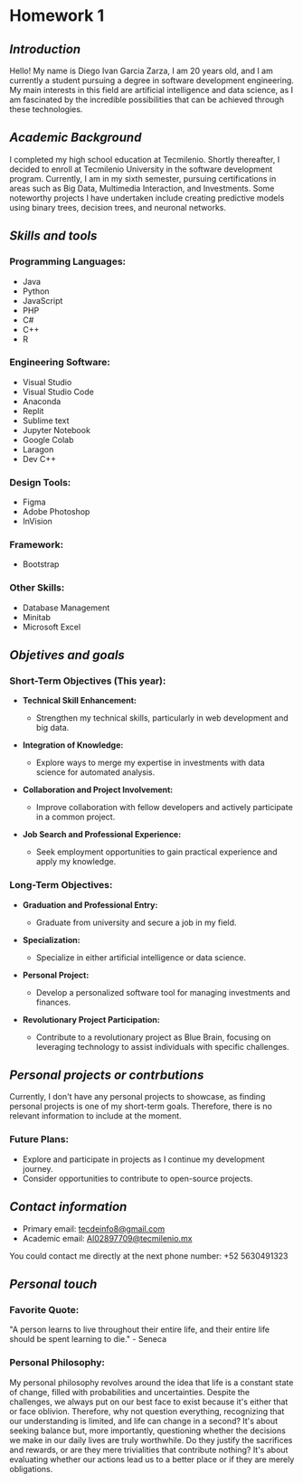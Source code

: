 # Homework 1
## *Introduction*
Hello! My name is Diego Ivan Garcia Zarza, I am 20 years old, and I am currently a student pursuing a degree in software development engineering. My main interests in this field are artificial intelligence and data science, as I am fascinated by the incredible possibilities that can be achieved through these technologies.

## *Academic Background*
I completed my high school education at Tecmilenio. Shortly thereafter, I decided to enroll at Tecmilenio University in the software development program. Currently, I am in my sixth semester, pursuing certifications in areas such as Big Data, Multimedia Interaction, and Investments. Some noteworthy projects I have undertaken include creating predictive models using binary trees, decision trees, and neuronal networks.

## *Skills and tools*

### Programming Languages:
- Java
- Python
- JavaScript
- PHP
- C#
- C++
- R

### Engineering Software:
- Visual Studio
- Visual Studio Code
- Anaconda
- Replit
- Sublime text
- Jupyter Notebook
- Google Colab
- Laragon
- Dev C++

### Design Tools:
- Figma
- Adobe Photoshop
- InVision

### Framework:
- Bootstrap

### Other Skills:
- Database Management
- Minitab
- Microsoft Excel

## *Objetives and goals*
### Short-Term Objectives (This year):

- **Technical Skill Enhancement:**
  - Strengthen my technical skills, particularly in web development and big data.

- **Integration of Knowledge:**
  - Explore ways to merge my expertise in investments with data science for automated analysis.

- **Collaboration and Project Involvement:**
  - Improve collaboration with fellow developers and actively participate in a common project.

- **Job Search and Professional Experience:**
  - Seek employment opportunities to gain practical experience and apply my knowledge.

### Long-Term Objectives:

- **Graduation and Professional Entry:**
  - Graduate from university and secure a job in my field.

- **Specialization:**
  - Specialize in either artificial intelligence or data science.

- **Personal Project:**
  - Develop a personalized software tool for managing investments and finances.

- **Revolutionary Project Participation:**
  - Contribute to a revolutionary project as Blue Brain, focusing on leveraging technology to assist individuals with specific challenges.


## *Personal projects or contrbutions*
Currently, I don't have any personal projects to showcase, as finding personal projects is one of my short-term goals. Therefore, there is no relevant information to include at the moment.

### Future Plans:
- Explore and participate in projects as I continue my development journey.
- Consider opportunities to contribute to open-source projects.

## *Contact information*
- Primary email: tecdeinfo8@gmail.com
- Academic email: Al02897709@tecmilenio.mx

You could contact me directly at the next phone number: +52 5630491323

## *Personal touch*
### Favorite Quote:
"A person learns to live throughout their entire life, and their entire life should be spent learning to die." - Seneca

### Personal Philosophy:
My personal philosophy revolves around the idea that life is a constant state of change, filled with probabilities and uncertainties. Despite the challenges, we always put on our best face to exist because it's either that or face oblivion. Therefore, why not question everything, recognizing that our understanding is limited, and life can change in a second? It's about seeking balance but, more importantly, questioning whether the decisions we make in our daily lives are truly worthwhile. Do they justify the sacrifices and rewards, or are they mere trivialities that contribute nothing? It's about evaluating whether our actions lead us to a better place or if they are merely obligations.